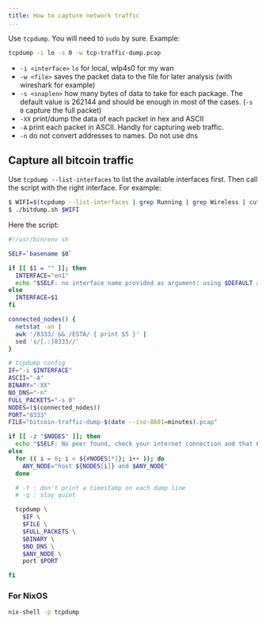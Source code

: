 ```yaml
---
title: How to capture network traffic
...
```


Use `tcpdump`. You will need to `sudo` by sure. Example:

```bash
tcpdump -i lo -s 0 -w tcp-traffic-dump.pcap
```


* `-i <interface>`  `lo` for local, wlp4s0 for my wan
* `-w <file>`       saves the packet data to the file for later analysis (with wireshark for example)
* `-s <snaplen>`    how many bytes of data to take for each package. The default value is 262144 and should be enough in most of the cases. (`-s 0` capture the full packet)
* `-XX`             print/dump the data of each packet in hex and ASCII
* `-A`              print each packet in ASCII. Handly for capturing web traffic.
* `-n`              do not convert addresses to names. Do not use dns

## Capture all bitcoin traffic

Use `tcpdump --list-interfaces` to list the available interfaces first. Then call the script with the right interface. For example:


```bash
$ WIFI=$(tcpdump --list-interfaces | grep Running | grep Wireless | cut -d' ' -f1 | cut -d'.' -f 2)
$ ./bitdump.sh $WIFI
```

Here the script:


``` bash
#!/usr/bin/env sh

SELF=`basename $0`

if [[ $1 = "" ]]; then
  INTERFACE="en1"
  echo "$SELF: no interface name provided as argument: using $DEFAULT as default"
else
  INTERFACE=$1
fi

connected_nodes() {
  netstat -an |
  awk '/8333/ && /ESTA/ { print $5 }' |
  sed 's/[.:]8333//'
}

# tcpdump config
IF="-i $INTERFACE"
ASCII="-A"
BINARY="-XX"
NO_DNS="-n"
FULL_PACKETS="-s 0"
NODES=($(connected_nodes))
PORT="8333"
FILE="bitcoin-traffic-dump-$(date --iso-8601=minutes).pcap"

if [[ -z "$NODES" ]]; then
  echo "$SELF: No peer found, check your internet connection and that Bitcoin is running"
else
  for (( i = 0; i < ${#NODES[*]}; i++ )); do
    ANY_NODE="host ${NODES[i]} and $ANY_NODE"
  done

  # -t : don't print a timestamp on each dump line
  # -q : stay quiet

  tcpdump \
    $IF \
    $FILE \ 
    $FULL_PACKETS \
    $BINARY \
    $NO_DNS \
    $ANY_NODE \
    port $PORT

fi

```

### For NixOS

```bash
nix-shell -p tcpdump
```
